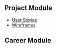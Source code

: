 ## Project Module

- [User Stories](project-module/user-stories.html)
- [Wireframes](project-module/wireframes.html)

## Career Module